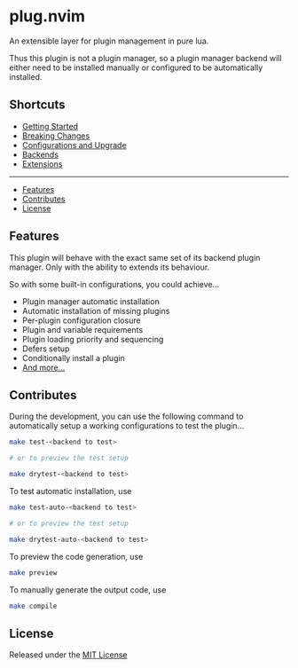 # plug.nvim

An extensible layer for plugin management in pure lua.

Thus this plugin is not a plugin manager, so a plugin manager backend will
either need to be installed manually or configured to be automatically
installed.

## Shortcuts

* [Getting Started](/docs/getting_started.md)
* [Breaking Changes](/docs/breaking_changes.md)
* [Configurations and Upgrade](/docs/configurations.md)
* [Backends](/docs/backends)
* [Extensions](/docs/extensions)
---
* [Features](#features)
* [Contributes](#contributes)
* [License](#license)

## Features

This plugin will behave with the exact same set of its backend plugin manager.
Only with the ability to extends its behaviour.

So with some built-in configurations, you could achieve...

- Plugin manager automatic installation
- Automatic installation of missing plugins
- Per-plugin configuration closure
- Plugin and variable requirements
- Plugin loading priority and sequencing
- Defers setup
- Conditionally install a plugin
- [And more...](/docs/extensions)

## Contributes

During the development, you can use the following command to automatically
setup a working configurations to test the plugin...

```sh
make test-<backend to test>

# or to preview the test setup

make drytest-<backend to test>
```

To test automatic installation, use

```sh
make test-auto-<backend to test>

# or to preview the test setup

make drytest-auto-<backend to test>
```

To preview the code generation, use

```sh
make preview
```

To manually generate the output code, use

```sh
make compile
```

## License

Released under the [MIT License](LICENSE)
